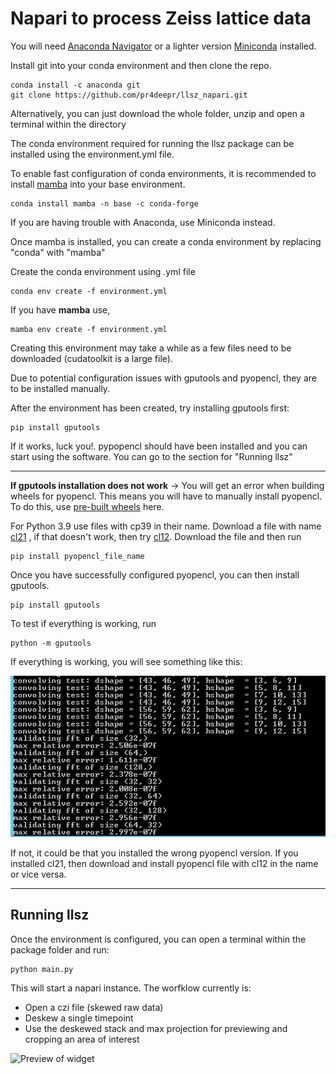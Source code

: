 # Napari to process Zeiss lattice data

You will need [Anaconda Navigator](https://www.anaconda.com/products/individual) or a lighter version [Miniconda](https://docs.conda.io/en/latest/miniconda.html) installed.

Install git into your conda environment and then clone the repo. 

    conda install -c anaconda git
    git clone https://github.com/pr4deepr/llsz_napari.git

Alternatively, you can just download the whole folder, unzip and open a terminal within the directory

The conda environment required for running the llsz package can be installed using the environment.yml file. 

To enable fast configuration of conda environments, it is recommended to install [mamba](https://github.com/mamba-org/mamba) into your base environment.

    conda install mamba -n base -c conda-forge

If you are having trouble with Anaconda, use Miniconda instead. 

Once mamba is installed, you can create a conda environment by replacing "conda" with "mamba"

Create the conda environment using .yml file

    conda env create -f environment.yml
 
If you have **mamba** use,

    mamba env create -f environment.yml


Creating this environment may take a while as a few files need to be downloaded (cudatoolkit is a large file).

Due to potential configuration issues with gputools and pyopencl, they are to be installed manually.

After the environment has been created, try installing gputools first:

    pip install gputools

If it works, luck you!. pypopencl should have been installed and you can start using the software. You can go to the section for "Running llsz"


****
**If gputools installation does not work** -> You will get an error when building wheels for pyopencl. This means you will have to manually install pyopencl. To do this, use [pre-built wheels](https://www.lfd.uci.edu/~gohlke/pythonlibs/#pyopencl) here.

For Python 3.9 use files with cp39 in their name. Download a file with name [cl21](https://download.lfd.uci.edu/pythonlibs/y2rycu7g/pyopencl-2021.2.8+cl21-cp39-cp39-win_amd64.whl) , if that doesn't work, then try [cl12](https://download.lfd.uci.edu/pythonlibs/y2rycu7g/pyopencl-2021.2.8+cl12-cp39-cp39-win_amd64.whl). Download the file and then run 

    pip install pyopencl_file_name

Once you have successfully configured pyopencl, you can then install gputools.

    pip install gputools

To test if everything is working, run

    python -m gputools

If everything is working, you will see something like this:

![gputools](resources/gputool_success.png)

If not, it could be that you installed the wrong pyopencl version. If you installed cl21, then download and install pyopencl file with cl12 in the name or vice versa.

*****
## **Running llsz**

Once the environment is configured, you can open a terminal within the package folder and run:

    python main.py

This will start a napari instance.
The worfklow currently is:
* Open a czi file (skewed raw data)
* Deskew a single timepoint
* Use the deskewed stack and max projection for previewing and cropping an area of interest

![Preview of widget](resources/preview_video.gif)
